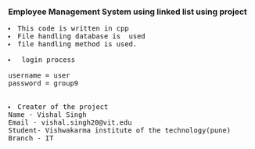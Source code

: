 ### Employee Management System using linked list using project 
<pre>
<li>This code is written in cpp
<li>File handling database is  used
<li>file handling method is used.

<li> login process

username = user
password = group9

 
<li>Creater of the project
Name - Vishal Singh
Email - vishal.singh20@vit.edu
Student- Vishwakarma institute of the technology(pune)
Branch - IT
 </pre>
